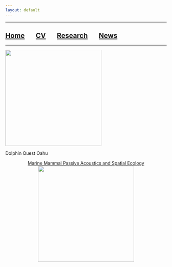 ```yaml
---
layout: default
---
```


***

## [**Home**](./) &nbsp;&nbsp;&nbsp;&nbsp;&nbsp;&nbsp;[**CV**](./CV.html) &nbsp;&nbsp;&nbsp;&nbsp;&nbsp;&nbsp;[**Research**](./Research.html) &nbsp;&nbsp;&nbsp;&nbsp;&nbsp;&nbsp;[**News**](./News.html)

***

<div id="wrapper">

<img height="300" align="top" src="https://drive.google.com/uc?id=1ZXkyxm_hO5OUXeOAGAdH1WqiV-YscGve">
      <div id="textbox">
      <div id="content">
        <p>
          Dolphin Quest Oahu
        </p>
      </div>
    </div>
  </div>


<center>
<a href="https://sites.duke.edu/oceansmart/">Marine Mammal Passive Acoustics and Spatial Ecology</a>
<img height="300" align="top" src="https://drive.google.com/uc?id=1901xrWzHZu3zPPZzHnmq8ODR5PjPg6gf">
</center>


